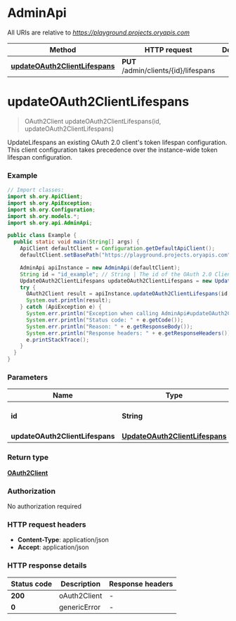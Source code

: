 # AdminApi

All URIs are relative to *https://playground.projects.oryapis.com*

Method | HTTP request | Description
------------- | ------------- | -------------
[**updateOAuth2ClientLifespans**](AdminApi.md#updateOAuth2ClientLifespans) | **PUT** /admin/clients/{id}/lifespans | 


<a name="updateOAuth2ClientLifespans"></a>
# **updateOAuth2ClientLifespans**
> OAuth2Client updateOAuth2ClientLifespans(id, updateOAuth2ClientLifespans)



UpdateLifespans an existing OAuth 2.0 client&#39;s token lifespan configuration. This client configuration takes precedence over the instance-wide token lifespan configuration.

### Example
```java
// Import classes:
import sh.ory.ApiClient;
import sh.ory.ApiException;
import sh.ory.Configuration;
import sh.ory.models.*;
import sh.ory.api.AdminApi;

public class Example {
  public static void main(String[] args) {
    ApiClient defaultClient = Configuration.getDefaultApiClient();
    defaultClient.setBasePath("https://playground.projects.oryapis.com");

    AdminApi apiInstance = new AdminApi(defaultClient);
    String id = "id_example"; // String | The id of the OAuth 2.0 Client.
    UpdateOAuth2ClientLifespans updateOAuth2ClientLifespans = new UpdateOAuth2ClientLifespans(); // UpdateOAuth2ClientLifespans | 
    try {
      OAuth2Client result = apiInstance.updateOAuth2ClientLifespans(id, updateOAuth2ClientLifespans);
      System.out.println(result);
    } catch (ApiException e) {
      System.err.println("Exception when calling AdminApi#updateOAuth2ClientLifespans");
      System.err.println("Status code: " + e.getCode());
      System.err.println("Reason: " + e.getResponseBody());
      System.err.println("Response headers: " + e.getResponseHeaders());
      e.printStackTrace();
    }
  }
}
```

### Parameters

Name | Type | Description  | Notes
------------- | ------------- | ------------- | -------------
 **id** | **String**| The id of the OAuth 2.0 Client. |
 **updateOAuth2ClientLifespans** | [**UpdateOAuth2ClientLifespans**](UpdateOAuth2ClientLifespans.md)|  | [optional]

### Return type

[**OAuth2Client**](OAuth2Client.md)

### Authorization

No authorization required

### HTTP request headers

 - **Content-Type**: application/json
 - **Accept**: application/json

### HTTP response details
| Status code | Description | Response headers |
|-------------|-------------|------------------|
**200** | oAuth2Client |  -  |
**0** | genericError |  -  |

